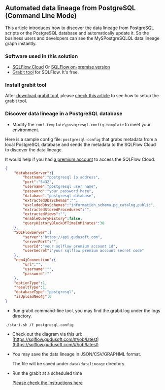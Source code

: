 ## Automated data lineage from PostgreSQL (Command Line Mode)
This article introduces how to discover the data lineage from PostgreSQL scripts or the PostgreSQL database and automatically update it. 
So the business users and developers can see the MySPostgreSQLQL data lineage graph instantly.

### Software used in this solution
- [SQLFlow Cloud](https://sqlflow.gudusoft.com) Or [SQLFlow on-premise version](https://www.gudusoft.com/sqlflow-on-premise-version/)
- [Grabit tool](https://www.gudusoft.com/grabit/) for SQLFlow. It's free.


### Install grabit tool
After [download grabit tool](https://www.gudusoft.com/grabit/), please [check this article](https://github.com/sqlparser/sqlflow_public/tree/master/grabit) 
to see how to setup the grabit tool.

### Discover data lineage in a PostgreSQL database
- Modify the `conf-template\postgresql-config-template` to meet your environment.

Here is a sample config file: `postgresql-config` that grabs metadata from a local PostgreSQL database
and sends the metadata to the SQLFlow Cloud to discover the data lineage.

It would help if you had [a premium account](https://github.com/sqlparser/sqlflow_public/blob/master/sqlflow-userid-secret.md) to access the SQLFlow Cloud.


```json
{
    "databaseServer":{
        "hostname":"postgresql ip address",
        "port":"5432",
        "username":"postgresql user name",
        "password":"your password here",
        "database":"postgresql database",
        "extractedDbsSchemas":"",
        "excludedDbsSchemas":"information_schema,pg_catalog,public",       
        "extractedStoredProcedures":"",
        "extractedViews":"",
        "enableQueryHistory":false,
        "queryHistoryBlockOfTimeInMinutes":30
    },
    "SQLFlowServer":{
        "server":"https://api.gudusoft.com",
        "serverPort":"",
        "userId":"your sqlflow premium account id",
        "userSecret":"your sqlflow premium account secret code"
    },
    "neo4jConnection":{
        "url":"",
        "username":"",
        "password":""
    },
    "optionType":1,
    "resultType":1,
    "databaseType":"postgresql",
    "isUploadNeo4j":0
}
```

- Run grabit command-line tool, you may find the grabit.log under the logs directory.
```
./start.sh /f postgresql-config
```

- Check out the diagram via this url: [https://sqlflow.gudusoft.com/#/job/latest](https://sqlflow.gudusoft.com/#/job/latest)

- You may save the data lineage in JSON/CSV/GRAPHML format.

	The file will be saved under `data\datalineage` directory.

- Run the grabit at a scheduled time

	[Please check the instructions here](https://github.com/sqlparser/sqlflow_public/tree/master/grabit#run-the-grabit-at-a-scheduled-time)

